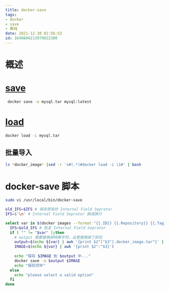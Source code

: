 ```yaml
---
title: docker-save
tags: 
- docker
- save
- 离线
date: 2021-12-30 02:56:53
id: 1640804213979022300
---
```

# 概述

#  [save](https://docs.docker.com/engine/reference/commandline/save/) 

```sh
 docker save -o mysql.tar mysql:latest
```

#  [load](https://docs.docker.com/engine/reference/commandline/load/) 

```sh
docker load -i mysql.tar
```

## 批量导入

```sh
ls *docker_image* |sed -r 's#(.*)#docker load -i \1#' | bash
```

# docker-save 脚本

```sh
sudo vi /usr/local/bin/docker-save
```

```sh
old_IFS=$IFS # 保存原来的 Internal Field Seprator 
IFS=$'\n' # Internal Field Seprator 换成换行

select var in $(docker images --format "{{.ID}} {{.Repository}} {{.Tag}}" | sort -k 2); do
  IFS=$old_IFS # 恢复 Internal Field Seprator 
  if [ "" != "$var" ];then
    # output 需要替换掉特殊字符，这里替换掉了斜杠
    output=$(echo ${var} | awk '{print $2"["$3"].docker_image.tar"}' | sed 's/[\x2F]/./g')
    IMAGE=$(echo ${var} | awk '{print $2":"$3}')
    
    echo "保存 $IMAGE 到 $output 中..."
    docker save -o $output $IMAGE
    echo "保存完毕"
  else
    echo "please select a valid option"
  fi 
done
```









